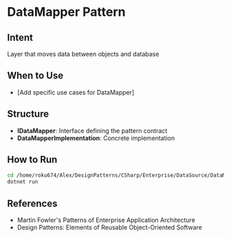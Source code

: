 # DataMapper Pattern

## Intent
Layer that moves data between objects and database

## When to Use
- [Add specific use cases for DataMapper]

## Structure
- **IDataMapper**: Interface defining the pattern contract
- **DataMapperImplementation**: Concrete implementation

## How to Run
```bash
cd /home/roku674/Alex/DesignPatterns/CSharp/Enterprise/DataSource/DataMapper
dotnet run
```

## References
- Martin Fowler's Patterns of Enterprise Application Architecture
- Design Patterns: Elements of Reusable Object-Oriented Software
